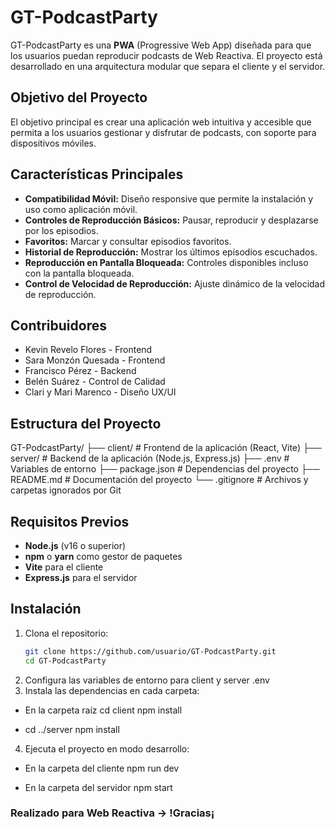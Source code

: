 # **GT-PodcastParty**

GT-PodcastParty es una **PWA** (Progressive Web App) diseñada para que los usuarios puedan reproducir podcasts de Web Reactiva. El proyecto está desarrollado en una arquitectura modular que separa el cliente y el servidor.

## **Objetivo del Proyecto**
El objetivo principal es crear una aplicación web intuitiva y accesible que permita a los usuarios gestionar y disfrutar de podcasts, con soporte para dispositivos móviles.

## **Características Principales**

- **Compatibilidad Móvil:** Diseño responsive que permite la instalación y uso como aplicación móvil.
- **Controles de Reproducción Básicos:** Pausar, reproducir y desplazarse por los episodios.
- **Favoritos:** Marcar y consultar episodios favoritos.
- **Historial de Reproducción:** Mostrar los últimos episodios escuchados.
- **Reproducción en Pantalla Bloqueada:** Controles disponibles incluso con la pantalla bloqueada.
- **Control de Velocidad de Reproducción:** Ajuste dinámico de la velocidad de reproducción.

## **Contribuidores**
- Kevin Revelo Flores - Frontend
- Sara Monzón Quesada - Frontend
- Francisco Pérez - Backend
- Belén Suárez - Control de Calidad
- Clari y Mari Marenco - Diseño UX/UI

## **Estructura del Proyecto**
   GT-PodcastParty/
   ├── client/        # Frontend de la aplicación (React, Vite)
   ├── server/        # Backend de la aplicación (Node.js, Express.js)
   ├── .env           # Variables de entorno
   ├── package.json   # Dependencias del proyecto
   ├── README.md      # Documentación del proyecto
   └── .gitignore     # Archivos y carpetas ignorados por Git

## **Requisitos Previos**

- **Node.js** (v16 o superior)
- **npm** o **yarn** como gestor de paquetes
- **Vite** para el cliente
- **Express.js** para el servidor

## **Instalación**

1. Clona el repositorio:
   ```bash
   git clone https://github.com/usuario/GT-PodcastParty.git
   cd GT-PodcastParty
2. Configura las variables de entorno para client y server .env
3. Instala las dependencias en cada carpeta:
- En la carpeta raíz
   cd client
   npm install

- cd ../server
   npm install

4. Ejecuta el proyecto en modo desarrollo:
- En la carpeta del cliente
   npm run dev

- En la carpeta del servidor
   npm start

### Realizado para Web Reactiva -> !Gracias¡

